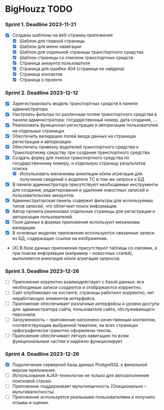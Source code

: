 # BigHouzz TODO

### Sprint 1. Deadline 2023-11-21

- [X] Созданы шаблоны на веб-страниц приложения
  - [X] Шаблон для главной страницы
  - [X] Шаблон для меню навигации
  - [X] Шаблон для отдельной страницы транспортного средства
  - [X] Шаблон страницы со списком транспортных средств
  - [X] Страница аккаунта пользователя
  - [X] Страница для ошибки 404 (странице не найдена)
  - [X] Страница контактов
  - [X] Страница о проекте

### Sprint 2. Deadline 2023-12-12

  - [X] Зарегистрировать модель транспортных средств в панели администратора
  - [X] Настроить фильтры по различным полям транспортного средства в панели администратора: государственный номер, дата создания, ...
  - [X] Реализовать функционал регистрации и авторизации пользователей на отдельных страницах
  - [X] Обеспечить валидацию полей ввода данных на страницах регистрации и авторизации
  - [X] Обеспечить привязку водителей транспортного средства к Транспортному средству при создании транспортного средства
  - [X] Создать форму для поиска транспортного средства по государственному номеру, и отдельную страницу результатов поиска
    - [X] Использовать механизмы аннотации и/или агрегации для получения сведений о водителе ТС в том же запросе к БД
  - [X] В панели администратора присутствуют необходимые инструменты для создания,
редактирования и удаления новостных записей и пользовательских аккаунтов.
  - [X] Администраторская панель содержит фильтры для используемых типов записей, что
облегчает поиск информации.
  - [X] Автор проекта реализовал отдельные страницы для регистрации и авторизации
пользователей.
  - [X] Поля данных в формах приложения используют механизмы валидации.
  - [X] В основных моделях приложения используются связанные записи из БД, содержащие ссылки на
изображения.
  - [Х] В базе данных приложения присутствуют таблицы со связями, а при поиске информации
(например – новостных статей), выполняется аннотация и/или агрегация запросов.

### Sprint 3. Deadline 2023-12-26

  - [ ] Приложение корректно взаимодействует с базой данных: все необходимые записи
создаются и отображаются корректно.
  - [ ] Сайт опубликован на хостинге, страницы работают корректно, нет неработающих
элементов интерфейса.
  - [ ] Приложение обеспечивает различные интерфейсы и уровни доступа для: администратора
сайта, пользователя сайта, обслуживающего персонала.
  - [ ] Загруженность – приложение наполнено качественным контентом, соответствующим
выбранной тематике, на всех страницах орфографически грамотно оформлены тексты.
  - [ ] Приложение обеспечивает лёгкую навигацию по всем функциональным частям и надёжно
функционирует.

### Sprint 4. Deadline 2023-12-26

  - [X] Подключение серверной базы данных PostgreSQL к финальной версии приложения.
  - [ ] Использование AJAX-технологии не только для автозаполнения поисковой строки.
  - [ ] Приложение поддерживает мультиязычность (Опиционально – мультивалютность).
  - [ ] Приложение используется реальными пользователями и получило отзывы и оценки.